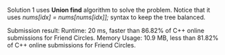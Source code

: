 Solution 1 uses **Union find** algorithm to solve the problem. Notice that it uses *nums[idx] = nums[nums[idx]];* syntax to keep
the tree balanced.

Submission result:
Runtime: 20 ms, faster than 86.82% of C++ online submissions for Friend Circles.
Memory Usage: 10.9 MB, less than 81.82% of C++ online submissions for Friend Circles.
